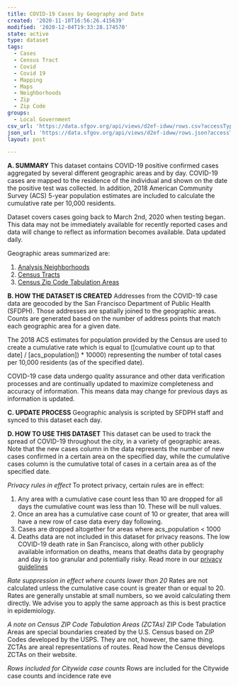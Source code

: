 ```yaml
---
title: COVID-19 Cases by Geography and Date
created: '2020-11-10T16:56:26.415639'
modified: '2020-12-04T19:33:28.174570'
state: active
type: dataset
tags:
  - Cases
  - Census Tract
  - Covid
  - Covid 19
  - Mapping
  - Maps
  - Neighborhoods
  - Zip
  - Zip Code
groups:
  - Local Government
csv_url: 'https://data.sfgov.org/api/views/d2ef-idww/rows.csv?accessType=DOWNLOAD'
json_url: 'https://data.sfgov.org/api/views/d2ef-idww/rows.json?accessType=DOWNLOAD'
layout: post

---
```

<strong>A. SUMMARY</strong>
This dataset contains COVID-19 positive confirmed cases aggregated by several different geographic areas and by day. COVID-19 cases are mapped to the residence of the individual and shown on the date the positive test was collected. In addition, 2018 American Community Survey (ACS) 5-year population estimates are included to calculate the cumulative rate per 10,000 residents.

Dataset covers cases going back to March 2nd, 2020 when testing began. This data may not be immediately available for recently reported cases and data will change to reflect as information becomes available. Data updated daily.

Geographic areas summarized are:
1. <a href="https://data.sfgov.org/Geographic-Locations-and-Boundaries/Analysis-Neighborhoods/p5b7-5n3h">Analysis Neighborhoods</a>
2. <a href="https://data.sfgov.org/Geographic-Locations-and-Boundaries/Census-2010-Tracts-for-San-Francisco/rarb-5ahf">Census Tracts</a>
3. <a href="https://www.census.gov/programs-surveys/geography/guidance/geo-areas/zctas.html">Census Zip Code Tabulation Areas</a>

<strong>B. HOW THE DATASET IS CREATED</strong>
Addresses from the COVID-19 case data are geocoded by the San Francisco Department of Public Health (SFDPH). Those addresses are spatially joined to the geographic areas. Counts are generated based on the number of address points that match each geographic area for a given date.

The 2018 ACS estimates for population provided by the Census are used to create a cumulative rate which is equal to ([cumulative count up to that date] / [acs_population]) * 10000) representing the number of total cases per 10,000 residents (as of the specified date).

COVID-19 case data undergo quality assurance and other data verification processes and are continually updated to maximize completeness and accuracy of information. This means data may change for previous days as information is updated.

<strong>C. UPDATE PROCESS</strong>
Geographic analysis is scripted by SFDPH staff and synced to this dataset each day.

<strong>D. HOW TO USE THIS DATASET</strong>
This dataset can be used to track the spread of COVID-19 throughout the city, in a variety of geographic areas. Note that the new cases column in the data represents the number of new cases confirmed in a certain area on the specified day, while the cumulative cases column is the cumulative total of cases in a certain area as of the specified date.

<em>Privacy rules in effect</em>
To protect privacy, certain rules are in effect:
1. Any area with a cumulative case count less than 10 are dropped for all days the cumulative count was less than 10. These will be null values.
2. Once an area has a cumulative case count of 10 or greater, that area will have a new row of case data every day following.
3. Cases are dropped altogether for areas where acs_population < 1000
4. Deaths data are not included in this dataset for privacy reasons. The low COVID-19 death rate in San Francisco, along with other publicly available information on deaths, means that deaths data by geography and day is too granular and potentially risky. Read more in our <a href="https://data.sfgov.org/COVID-19/COVID-19-Data-Tracker-Publishing-Privacy-Guideline/9aj4-um47">privacy guidelines</a>

<em>Rate suppression in effect where counts lower than 20</em>
Rates are not calculated unless the cumulative case count is greater than or equal to 20. Rates are generally unstable at small numbers, so we avoid calculating them directly. We advise you to apply the same approach as this is best practice in epidemiology.

<em>A note on Census ZIP Code Tabulation Areas (ZCTAs)</em>
ZIP Code Tabulation Areas are special boundaries created by the U.S. Census based on ZIP Codes developed by the USPS. They are not, however, the same thing. ZCTAs are areal representations of routes. Read how the Census develops ZCTAs on their website.

<em>Rows included for Citywide case counts</em>
Rows are included for the Citywide case counts and incidence rate eve
